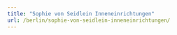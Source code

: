 ```yaml
---
title: "Sophie von Seidlein Inneneinrichtungen"
url: /berlin/sophie-von-seidlein-inneneinrichtungen/
---
```

